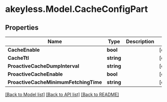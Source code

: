# akeyless.Model.CacheConfigPart
## Properties

Name | Type | Description | Notes
------------ | ------------- | ------------- | -------------
**CacheEnable** | **bool** |  | [optional] 
**CacheTtl** | **string** |  | [optional] 
**ProactiveCacheDumpInterval** | **string** |  | [optional] 
**ProactiveCacheEnable** | **bool** |  | [optional] 
**ProactiveCacheMinimumFetchingTime** | **string** |  | [optional] 

[[Back to Model list]](../README.md#documentation-for-models) [[Back to API list]](../README.md#documentation-for-api-endpoints) [[Back to README]](../README.md)

